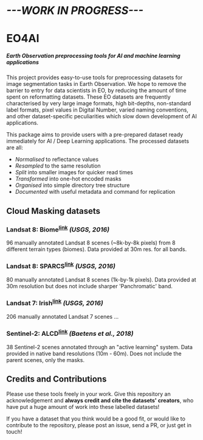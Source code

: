# *---WORK IN PROGRESS---*

# EO4AI
##### *Earth Observation preprocessing tools for AI and machine learning applications*

This project provides easy-to-use tools for preprocessing datasets for image segmentation tasks in Earth Observation. We hope to remove the barrier to entry for data scientists in EO, by reducing the amount of time spent on reformatting datasets. These EO datasets are frequently characterised by very large image formats, high bit-depths, non-standard label formats, pixel values in Digital Number, varied naming conventions, and other dataset-specific peculiarities which slow down development of AI applications.

This package aims to provide users with a pre-prepared dataset ready immediately for AI / Deep Learning applications. The processed datasets are all:
- *Normalised* to reflectance values
- *Resampled* to the same resolution
- *Split* into smaller images for quicker read times
- *Transformed* into one-hot encoded masks
- *Organised* into simple directory tree structure
- *Documented* with useful metadata and command for replication

## Cloud Masking datasets

### **Landsat 8: Biome**<sup>[link](https://landsat.usgs.gov/landsat-8-cloud-cover-assessment-validation-data)</sup>  *(USGS, 2016)*
96 manually annotated Landsat 8 scenes (~8k-by-8k pixels) from 8 different terrain types (biomes). Data provided at 30m res. for all bands.

### **Landsat 8: SPARCS**<sup>[link](https://www.usgs.gov/land-resources/nli/landsat/spatial-procedures-automated-removal-cloud-and-shadow-sparcs-validation)</sup> *(USGS, 2016)*
80 manually annotated Landsat 8 scenes (1k-by-1k pixels). Data provided at 30m resolution but does not include sharper 'Panchromatic' band.

### **Landsat 7: Irish**<sup>[link](https://www.usgs.gov/land-resources/nli/landsat/spatial-procedures-automated-removal-cloud-and-shadow-sparcs-validation)</sup> *(USGS, 2016)*
206 manually annotated Landsat 7 scenes ...

### **Sentinel-2: ALCD**<sup>[link](https://zenodo.org/record/1460961#.XYCTRzYzaHt)</sup> *(Baetens et al., 2018)*
38 Sentinel-2 scenes annotated through an "active learning" system. Data provided in native band resolutions (10m - 60m). Does not include the parent scenes, only the masks.



## Credits and Contributions

Please use these tools freely in your work. Give this repository an acknowledgement and **always credit and cite the datasets' creators**, who have put a huge amount of work into these labelled datasets!

If you have a dataset that you think would be a good fit, or would like to contribute to the repository, please post an issue, send a PR, or just get in touch!

